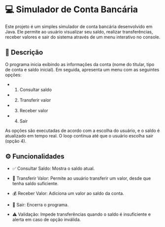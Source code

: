 # 💻 Simulador de Conta Bancária
Este projeto é um simples simulador de conta bancária desenvolvido em Java. Ele permite ao usuário visualizar seu saldo, realizar transferências, receber valores e sair do sistema através de um menu interativo no console.

## 🧾 Descrição
O programa inicia exibindo as informações da conta (nome do titular, tipo de conta e saldo inicial). Em seguida, apresenta um menu com as seguintes opções:

- 1. Consultar saldo
- 2. Transferir valor
- 3. Receber valor
- 4. Sair

As opções são executadas de acordo com a escolha do usuário, e o saldo é atualizado em tempo real. O loop continua até que o usuário escolha sair (opção 4).

## ⚙️ Funcionalidades
- ✅ Consultar Saldo: Mostra o saldo atual.

- 💸 Transferir Valor: Permite ao usuário transferir um valor, desde que tenha saldo suficiente.

- 💰 Receber Valor: Adiciona um valor ao saldo da conta.

- 🚪 Sair: Encerra o programa.

- ⚠️ Validação: Impede transferências quando o saldo é insuficiente e alerta em caso de opção inválida.